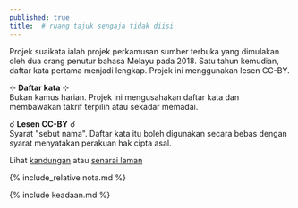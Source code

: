 ```yaml
---
published: true
title:  # ruang tajuk sengaja tidak diisi
---
```


Projek suaikata ialah projek perkamusan sumber terbuka yang
dimulakan oleh dua orang penutur bahasa Melayu pada 2018.
Satu tahun kemudian, daftar kata pertama menjadi lengkap.
Projek ini menggunakan lesen CC-BY.

&#8889; **Daftar kata** &#8889;  
Bukan kamus harian. Projek ini mengusahakan daftar kata dan
membawakan takrif terpilih atau sekadar memadai.

&#9740; **Lesen CC-BY** &#9740;  
Syarat "sebut nama". Daftar kata itu boleh digunakan secara
bebas dengan syarat menyatakan perakuan hak cipta asal.

Lihat [kandungan](baca/index.md) atau
[senarai laman](bersuai.md)

{% include_relative nota.md %}

{% include keadaan.md %}
